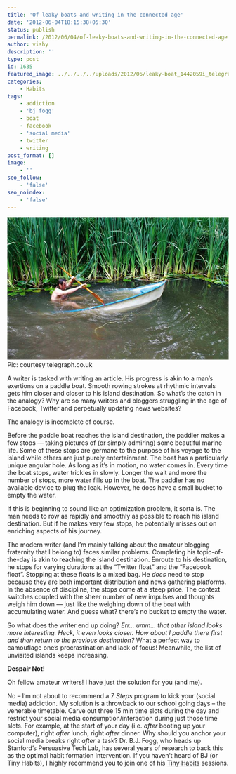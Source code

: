 ```yaml
---
title: 'Of leaky boats and writing in the connected age'
date: '2012-06-04T18:15:38+05:30'
status: publish
permalink: /2012/06/04/of-leaky-boats-and-writing-in-the-connected-age
author: vishy
description: ''
type: post
id: 1635
featured_image: ../../../../uploads/2012/06/leaky-boat_1442059i_telegraph_co_uk.jpg
categories: 
    - Habits
tags:
    - addiction
    - 'bj fogg'
    - boat
    - facebook
    - 'social media'
    - twitter
    - writing
post_format: []
image:
    - ''
seo_follow:
    - 'false'
seo_noindex:
    - 'false'
---
```

![](../../../../uploads/2012/06/leaky-boat_1442059i_telegraph_co_uk.jpg)Pic: courtesy telegraph.co.uk

A writer is tasked with writing an article. His progress is akin to a man’s exertions on a paddle boat. Smooth rowing strokes at rhythmic intervals gets him closer and closer to his island destination. So what’s the catch in the analogy? Why are so many writers and bloggers struggling in the age of Facebook, Twitter and perpetually updating news websites?

The analogy is incomplete of course.

Before the paddle boat reaches the island destination, the paddler makes a few stops — taking pictures of (or simply admiring) some beautiful marine life. Some of these stops are germane to the purpose of his voyage to the island while others are just purely entertainment. The boat has a particularly unique angular hole. As long as it’s in motion, no water comes in. Every time the boat stops, water trickles in slowly. Longer the wait and more the number of stops, more water fills up in the boat. The paddler has no available device to plug the leak. However, he does have a small bucket to empty the water.

If this is beginning to sound like an optimization problem, it sorta is. The man needs to row as rapidly and smoothly as possible to reach his island destination. But if he makes very few stops, he potentially misses out on enriching aspects of his journey.

The modern writer (and I’m mainly talking about the amateur blogging fraternity that I belong to) faces similar problems. Completing his topic-of-the-day is akin to reaching the island destination. Enroute to his destination, he stops for varying durations at the “Twitter float” and the “Facebook float”. Stopping at these floats is a mixed bag. He *does* need to stop because they are both important distribution and news gathering platforms. In the absence of discipline, the stops come at a steep price. The context switches coupled with the sheer number of new impulses and thoughts weigh him down — just like the weighing down of the boat with accumulating water. And guess what? there’s no bucket to empty the water.

So what does the writer end up doing? *Err… umm… that other island looks more interesting. Heck, it even looks closer. How about I paddle there first and then return to the previous destination?* What a perfect way to camouflage one’s procrastination and lack of focus! Meanwhile, the list of unvisited islands keeps increasing.

**Despair Not!**

Oh fellow amateur writers! I have just the solution for you (and me).

No – I’m not about to recommend a *7 Steps* program to kick your (social media) addiction. My solution is a throwback to our school going days – the venerable timetable. Carve out three 15 min time slots during the day and restrict your social media consumption/interaction during just those time slots. For example, at the start of your day (i.e. *after* booting up your computer), right *after* lunch, right *after* dinner. Why should you anchor your social media breaks right *after* a task? Dr. B.J. Fogg, who heads up Stanford’s Persuasive Tech Lab, has several years of research to back this as the optimal habit formation intervention. If you haven’t heard of BJ (or Tiny Habits), I highly recommend you to join one of his [Tiny Habits](http://tinyhabits.com/) sessions.
